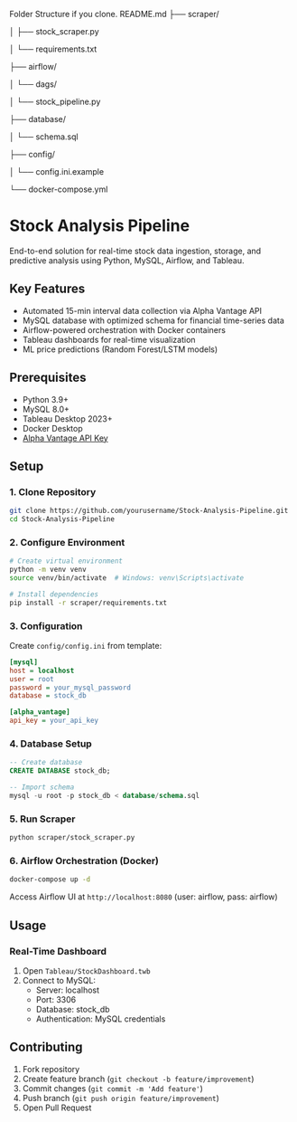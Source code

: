 Folder Structure if you clone.
README.md
├── scraper/

│   ├── stock_scraper.py

│   └── requirements.txt

├── airflow/

│   └── dags/

│       └── stock_pipeline.py

├── database/

│   └── schema.sql

├── config/

│   └── config.ini.example

└── docker-compose.yml


# Stock Analysis Pipeline

End-to-end solution for real-time stock data ingestion, storage, and predictive analysis using Python, MySQL, Airflow, and Tableau.

## Key Features
- Automated 15-min interval data collection via Alpha Vantage API
- MySQL database with optimized schema for financial time-series data
- Airflow-powered orchestration with Docker containers
- Tableau dashboards for real-time visualization
- ML price predictions (Random Forest/LSTM models)

## Prerequisites
- Python 3.9+
- MySQL 8.0+
- Tableau Desktop 2023+
- Docker Desktop
- [Alpha Vantage API Key](https://www.alphavantage.co/support/#api-key)

## Setup

### 1. Clone Repository
```bash
git clone https://github.com/yourusername/Stock-Analysis-Pipeline.git
cd Stock-Analysis-Pipeline
```

### 2. Configure Environment
```bash
# Create virtual environment
python -m venv venv
source venv/bin/activate  # Windows: venv\Scripts\activate

# Install dependencies
pip install -r scraper/requirements.txt
```

### 3. Configuration
Create `config/config.ini` from template:
```ini
[mysql]
host = localhost
user = root
password = your_mysql_password
database = stock_db

[alpha_vantage]
api_key = your_api_key
```

### 4. Database Setup
```sql
-- Create database
CREATE DATABASE stock_db;

-- Import schema
mysql -u root -p stock_db < database/schema.sql
```

### 5. Run Scraper
```bash
python scraper/stock_scraper.py
```

### 6. Airflow Orchestration (Docker)
```bash
docker-compose up -d
```
Access Airflow UI at `http://localhost:8080` (user: airflow, pass: airflow)

## Usage

### Real-Time Dashboard
1. Open `Tableau/StockDashboard.twb`
2. Connect to MySQL:
   - Server: localhost
   - Port: 3306
   - Database: stock_db
   - Authentication: MySQL credentials


## Contributing
1. Fork repository
2. Create feature branch (`git checkout -b feature/improvement`)
3. Commit changes (`git commit -m 'Add feature'`)
4. Push branch (`git push origin feature/improvement`)
5. Open Pull Request
